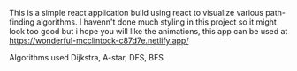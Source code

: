 This is a simple react application build using react to visualize various path-finding algorithms.
I havenn't done much styling in this project so it might look too good but i hope you will like the animations,
this app can be used at https://wonderful-mcclintock-c87d7e.netlify.app/ 

Algorithms used Dijkstra, A-star, DFS, BFS
